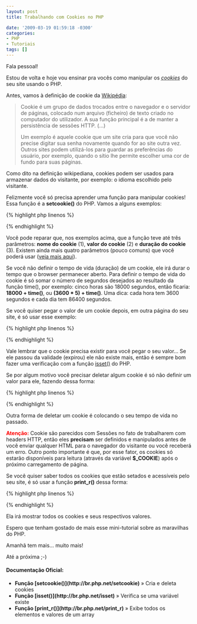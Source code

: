 ```yaml
---
layout: post
title: Trabalhando com Cookies no PHP

date: '2009-03-19 01:59:18 -0300'
categories:
- PHP
- Tutoriais
tags: []
---
```

Fala pessoal!

Estou de volta e hoje vou ensinar pra vocês como manipular os <abbr title="Cookie é um grupo de dados trocados entre o navegador e o servidor de páginas, colocado num arquivo (ficheiro) de texto criado no computador do utilizador."><em>cookies</em></abbr> do seu site usando o PHP.

Antes, vamos à definição de cookie da [Wikipédia](http://pt.wikipedia.org/wiki/Cookies):

<blockquote>Cookie é um grupo de dados trocados entre o navegador e o servidor de páginas, colocado num arquivo (ficheiro) de texto criado no computador do utilizador. A sua função principal é a de manter a persistência de sessões HTTP. (...)

Um exemplo é aquele cookie que um site cria para que você não precise digitar sua senha novamente quando for ao site outra vez. Outros sites podem utilizá-los para guardar as preferências do usuário, por exemplo, quando o sítio lhe permite escolher uma cor de fundo para suas páginas.
</blockquote>
Como dito na definição wikipediana, cookies podem ser usados para armazenar dados do visitante, por exemplo: o idioma escolhido pelo visitante.

Felizmente você só precisa aprender uma função para manipular cookies! Essa função é a <strong>setcookie()</strong> do PHP. Vamos a alguns exemplos:


{% highlight php linenos %}
<?php

// Cria um cookie chamado 'usuario' com o valor 'Fulano'
setcookie('usuario', 'Fulano');

// Cria o mesmo cookie acima só que irá durar três dias
setcookie('usuario', 'Fulano', (time() + (3 * 24 * 3600)));

// Cria o novo cookie para durar duas horas
setcookie('nome', 'Ciclano', (time() + (2 * 3600)));

?>
{% endhighlight %}

Você pode reparar que, nos exemplos acima, que a função teve até três parâmetros: <strong>nome do cookie</strong> (1), <strong>valor do cookie</strong> (2) e <strong>duração do cookie</strong> (3). Existem ainda mais quatro parâmetros (pouco comuns) que você poderá usar ([veja mais aqui](http://us.php.net/setcookie)).

Se você não definir o tempo de vida (duração) de um cookie, ele irá durar o tempo que o browser permanecer aberto. Para definir o tempo de vida do cookie é só somar o número de segundos desejados ao resultado da função time(), por exemplo: cinco horas são 18000 segundos, então ficaria: <strong>18000 + time()</strong>, ou <strong>(3600 * 5) + time()</strong>. Uma dica: cada hora tem 3600 segundos e cada dia tem 86400 segundos.

Se você quiser pegar o valor de um cookie depois, em outra página do seu site, é só usar esse exemplo:


{% highlight php linenos %}
<?php

// Pega o valor do Cookie 'usuario' definido anteriormente:
$valor = $_COOKIE['usuario']; // Fulano

// Pega o valor do Cookie 'nome' definido anteriormente:
$valor = $_COOKIE['nome']; // Ciclano

?>
{% endhighlight %}

Vale lembrar que o cookie precisa existir para você pegar o seu valor... Se ele passou da validade (expirou) ele não existe mais, então é sempre bom fazer uma verificação com a função [isset()](http://br2.php.net/manual/pt_BR/function.isset.php) do PHP.

Se por algum motivo você precisar deletar algum cookie é só não definir um valor para ele, fazendo dessa forma:


{% highlight php linenos %}
<?php

// Deleta o cookie definido anteriormente
setcookie('usuario');

?>
{% endhighlight %}

Outra forma de deletar um cookie é colocando o seu tempo de vida no passado.

<span style="color: #ff0000;"><strong>Atenção:</strong></span> Cookie são parecidos com Sessões no fato de trabalharem com headers HTTP, então eles <strong>precisam</strong> ser definidos e manipulados antes de você enviar qualquer HTML para o navegador do visitante ou você receberá um erro. Outro ponto importante é que, por esse fator, os cookies só estarão disponíveis para leitura (através da variável <strong>$_COOKIE</strong>) após o próximo carregamento de página.

Se você quiser saber todos os cookies que estão setados e acessíveis pelo seu site, é só usar a função<strong> print_r()</strong> dessa forma:


{% highlight php linenos %}
<?php
print_r($_COOKIE);
?>
{% endhighlight %}

Ela irá mostrar todos os cookies e seus respectivos valores.

Espero que tenham gostado de mais esse mini-tutorial sobre as maravilhas do PHP.

Amanhã tem mais... muito mais!

Até a próxima ;-)

<h4>Documentação Oficial:</h4>
<ul>
<li><strong>Função [setcookie()](http://br.php.net/setcookie)</strong> » Cria e deleta cookies</li>
<li><strong>Função [isset()](http://br.php.net/isset)</strong> » Verifica se uma variável existe</li>
<li><strong>Função [print_r()](http://br.php.net/print_r)</strong> » Exibe todos os elementos e valores de um array</li>
</ul>
